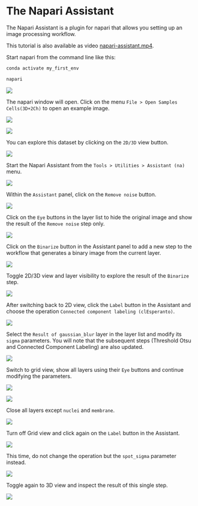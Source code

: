 # The Napari Assistant

The Napari Assistant is a plugin for napari that allows you setting up an image processing workflow.

This tutorial is also available as video [napari-assistant.mp4](../images/napari-assistant.mp4).

Start napari from the command line like this:

```bash
conda activate my_first_env

napari
```

![](../images/napari-assistant01.jpg)

The napari window will open. Click on the menu `File > Open Samples Cells(3D+2Ch)` to open an example image.

![](../images/napari-assistant02.jpg)

![](../images/napari-assistant03.jpg)

You can explore this dataset by clicking on the `2D/3D` view button.

![](../images/napari-assistant04.jpg)

Start the Napari Assistant from the `Tools > Utilities > Assistant (na)` menu.

![](../images/napari-assistant05.jpg)

Within the `Assistant` panel, click on the `Remove noise` button.

![](../images/napari-assistant06.jpg)

Click on the `Eye` buttons in the layer list to hide the original image and show the result of the `Remove noise` step only.

![](../images/napari-assistant07.jpg)

Click on the `Binarize` button in the Assistant panel to add a new step to the workflow that generates a binary image from the current layer.

![](../images/napari-assistant08.jpg)

Toggle 2D/3D view and layer visibility to explore the result of the `Binarize` step.

![](../images/napari-assistant09.jpg)

After switching back to 2D view, click the `Label` button in the Assistant and choose the operation `Connected component labeling (clEsperanto)`.

![](../images/napari-assistant11.jpg)

Select the `Result of gaussian_blur` layer in the layer list and modify its `sigma` parameters. You will note that the subsequent steps (Threshold Otsu and Connected Component Labeling) are also updated.

![](../images/napari-assistant12.jpg)

Switch to grid view, show all layers using their `Eye` buttons and continue modifying the parameters.

![](../images/napari-assistant13.jpg)

![](../images/napari-assistant14.jpg)

Close all layers except `nuclei` and `membrane`.

![](../images/napari-assistant15.jpg)

Turn off Grid view and click again on the `Label` button in the Assistant.

![](../images/napari-assistant16.jpg)

This time, do not change the operation but the `spot_sigma` parameter instead.

![](../images/napari-assistant17.jpg)

Toggle again to 3D view and inspect the result of this single step.

![](../images/napari-assistant18.jpg)








